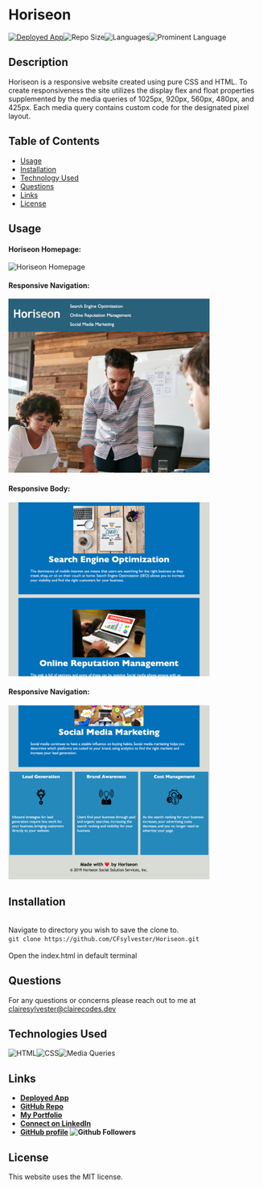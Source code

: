 # Horiseon
<a href="https://cfsylvester.github.io/Horiseon/">![Deployed App](https://img.shields.io/badge/-Deployed-success?style=for-the-badge)</a>![Repo Size](https://img.shields.io/github/repo-size/CFsylvester/Horiseon?color=inactive&style=for-the-badge)![Languages](https://img.shields.io/github/languages/count/CFsylvester/Horiseon?color=inactive&style=for-the-badge)![Prominent Language](https://img.shields.io/github/languages/top/CFsylvester/Horiseon?color=inactive&style=for-the-badge)

## Description
Horiseon is a responsive website created using pure CSS and HTML. To create responsiveness the site utilizes the display flex and float properties supplemented by the media queries of 1025px, 920px, 560px, 480px, and 425px. Each media query contains custom code for the designated pixel layout.

## Table of Contents
  - [Usage](#Usage)
  - [Installation](#installation)
  - [Technology Used](#technology-used)
  - [Questions](#questions)
  - [Links](#links)
  - [License](#license)
  
## Usage

#### Horiseon Homepage:
<img src="/assets/images/homepage.png" alt="Horiseon Homepage" width="400"/>

#### Responsive Navigation:
<img src="/assets/images/responsive-nav.png" alt="Horiseon Responsive Navigation" width="400"/>

#### Responsive Body:
<img src="/assets/images/responsive-body.png" alt="Horiseon Responsive Body" width="400"/>

#### Responsive Navigation:
<img src="/assets/images/responsive-sidebar.png" alt="Horiseon Responsive Sidebar" width="400"/>

## Installation
<br />Navigate to directory you wish to save the clone to.  <br />
  `git clone https://github.com/CFsylvester/Horiseon.git` <br />
<br />Open the index.html in default terminal <br />

 ## Questions
For any questions or concerns please reach out to me at [clairesylvester@clairecodes.dev](mailto:clairesylvester@clairecodes.dev?subject=[GitHub%Horiseon]%20Source%20Han%20Sans)

## Technologies Used

![HTML](https://img.shields.io/badge/-HTML-white?style=for-the-badge)![CSS](https://img.shields.io/badge/-CSS-9cf?style=for-the-badge)![Media Queries](https://img.shields.io/badge/-Media%20Queries-white?style=for-the-badge)

 ## Links
  - **[Deployed App](https://cfsylvester.github.io/Horiseon/)**
  - **[GitHub Repo](https://github.com/CFsylvester/Horiseon)**
  - **[My Portfolio](clairecodes.dev)**
  - **[Connect on LinkedIn](https://www.linkedin.com/in/claire-sylvester-386373143/)**
  - **[GitHub profile](https://github.com/CFsylvester)    ![Github Followers](https://img.shields.io/github/followers/CFsylvester?style=social)**

## License
 This website uses the MIT license.
